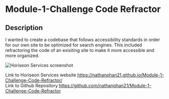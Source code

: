 # Module-1-Challenge Code Refractor

## Description
I wanted to create a codebase that follows accessibility standards in order for our own site to be optimized for search engines. This included refractoring the code of an exisiting site to make it more accessible and more organized. 

![Horiseon Services screenshot](/assets/images/image.png)

Link to Horiseon Services website  https://nathanphan21.github.io/Module-1-Challenge-Code-Refractor/
<br>
Link to Github Repository https://github.com/nathanphan21/Module-1-Challenge-Code-Refractor
